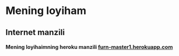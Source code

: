 # Mening loyiham

## Internet manzili
#### Mening loyihaimning heroku manzili [furn-master1.herokuapp.com](https://furn-master1.herokuapp.com/)



